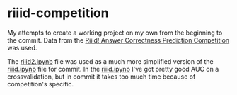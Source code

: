 # riiid-competition
My attempts to create a working project on my own from the beginning to the commit.
Data from the [Riiid! Answer Correctness Prediction Competition](https://www.kaggle.com/c/riiid-test-answer-prediction) was used.

The [riiid2.ipynb](https://github.com/SEBROVATER/riiid-competition/blob/main/riiid2.ipynb) file was used as a much more simplified version of the 
[riiid.ipynb](https://github.com/SEBROVATER/riiid-competition/blob/main/riiid.ipynb) file for commit.
In the [riiid.ipynb](https://github.com/SEBROVATER/riiid-competition/blob/main/riiid.ipynb) I've got pretty good  AUC on a crossvalidation, but in commit it takes too much time because of competition's specific.
